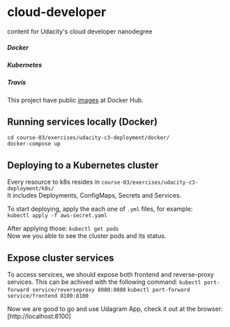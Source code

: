 # cloud-developer
content for Udacity's cloud developer nanodegree

##### Docker  
##### Kubernetes  
##### Travis

This project have public [images](https://hub.docker.com/u/reismatheus97) at Docker Hub.

## Running services locally (Docker)
`cd course-03/exercises/udacity-c3-deployment/docker/`  
`docker-compose up`  

## Deploying to a Kubernetes cluster
Every resource to k8s resides in `course-03/exercises/udacity-c3-deployment/k8s/`  
It includes Deployments, ConfigMaps, Secrets and Services.

To start deploying, apply the each one of `.yml` files, for example:  
`kubectl apply -f aws-secret.yaml` 

After applying those:
`kubectl get pods`  
Now we you able to see the cluster pods and its status.

## Expose cluster services
To access services, we should expose both frontend and reverse-proxy services.
This can be achived with the following command:
`kubectl port-forward service/reverseproxy 8080:8080`
`kubectl port-forward service/frontend 8100:8100`

Now we are good to go and use Udagram App, check it out at the browser:  
[http://localhost:8100]
